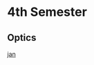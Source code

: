 # 4th Semester
## Optics
[jan](https://github.com/Lasseb200/4th-semester/blob/main/Optics/Reflection%20and%20Transmission%20coefficients)
